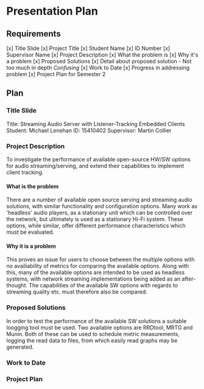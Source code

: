 # Presentation Plan

## Requirements

[x] Title Slide
 [x] Project Title
 [x] Student Name
 [x] ID Number
 [x] Supervisor Name
[x] Project Description
 [x] What the problem is
 [x] Why it's a problem
[x] Proposed Solutions
 [x] Detail about proposed solution - Not too much in depth *Confusing*
[x] Work to Date
 [x] Progress in addressing problem
[x] Project Plan for Semester 2

## Plan

### Title Slide

Title: Streaming Audio Server with Listener-Tracking Embedded Clients
Student: Michael Lenehan
ID: 15410402
Supervisor: Martin Collier

### Project Description

To investigate the performance of available open-source HW/SW options for audio
streaming/serving, and extend their capabilities to implement client tracking.

#### What is the problem

There are a number of available open source serving and streaming audio
solutions, with similar functionality and configuration options. Many work as
'headless' audio players, as a stationary unit which can be controlled over the
network, but ultimately is used as a stationary Hi-Fi system. These options,
while similar, offer different performance characteristics which must be
evaluated. 

#### Why it is a problem

This proves an issue for users to choose between the multiple options with no
availiability of metrics for comparing the available options. Along with this,
many of the available options are intended to be used as headless systems, with
network streaming implementations being added as an after-thought. The
capabilities of the available SW options with regards to streaming quality etc.
must therefore also be compared.

### Proposed Solutions

In order to test the performance of the available SW solutions a suitable
loogging tool must be used. Two available options are RRDtool, MRTG and Munin.
Both of these can be used to schedule metric measurements, logging the read data
to files, from which easily read graphs may be generated. 

### Work to Date

### Project Plan

